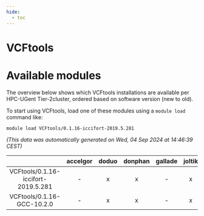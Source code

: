 ```yaml
---
hide:
  - toc
---
```


VCFtools
========

# Available modules


The overview below shows which VCFtools installations are available per HPC-UGent Tier-2cluster, ordered based on software version (new to old).

To start using VCFtools, load one of these modules using a `module load` command like:

```shell
module load VCFtools/0.1.16-iccifort-2019.5.281
```

*(This data was automatically generated on Wed, 04 Sep 2024 at 14:46:39 CEST)*  

| |accelgor|doduo|donphan|gallade|joltik|shinx|skitty|
| :---: | :---: | :---: | :---: | :---: | :---: | :---: | :---: |
|VCFtools/0.1.16-iccifort-2019.5.281|-|x|x|-|x|-|x|
|VCFtools/0.1.16-GCC-10.2.0|-|x|x|-|x|-|-|
